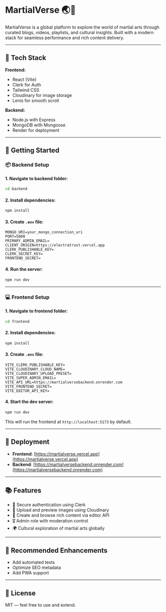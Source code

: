 # MartialVerse 🌏🥋

MartialVerse is a global platform to explore the world of martial arts through curated blogs, videos, playlists, and cultural insights. Built with a modern stack for seamless performance and rich content delivery.

---

## 🧱 Tech Stack

**Frontend:**

* React (Vite)
* Clerk for Auth
* Tailwind CSS
* Cloudinary for image storage
* Lenis for smooth scroll

**Backend:**

* Node.js with Express
* MongoDB with Mongoose
* Render for deployment

---

## 🔧 Getting Started

### 📦 Backend Setup

#### 1. Navigate to backend folder:

```bash
cd backend
```

#### 2. Install dependencies:

```bash
npm install
```

#### 3. Create `.env` file:

```env
MONGO_URI=your_mongo_connection_uri
PORT=5000
PRIMARY_ADMIN_EMAIL=
CLIENT_ORIGIN=https://electratrust.vercel.app
CLERK_PUBLISHABLE_KEY=
CLERK_SECRET_KEY=
FRONTEND_SECRET=
```

#### 4. Run the server:

```bash
npm run dev
```

---

### 💻 Frontend Setup

#### 1. Navigate to frontend folder:

```bash
cd frontend
```

#### 2. Install dependencies:

```bash
npm install
```

#### 3. Create `.env` file:

```env
VITE_CLERK_PUBLISHABLE_KEY=
VITE_CLOUDINARY_CLOUD_NAME=
VITE_CLOUDINARY_UPLOAD_PRESET=
VITE_SUPER_ADMIN_EMAIL=
VITE_API_URL=https://martialversebackend.onrender.com
VITE_FRONTEND_SECRET=
VITE_EDITOR_API_KEY=
```

#### 4. Start the dev server:

```bash
npm run dev
```

This will run the frontend at `http://localhost:5173` by default.

---

## 🚀 Deployment

* **Frontend**: [https://martialverse.vercel.app](https://martialverse.vercel.app)
* **Backend**: [https://martialversebackend.onrender.com](https://martialversebackend.onrender.com)

---

## 📚 Features

* 🔐 Secure authentication using Clerk
* 📸 Upload and preview images using Cloudinary
* 📘 Create and browse rich content via editor API
* 🎖️ Admin role with moderation control
* 🌍 Cultural exploration of martial arts globally

---

## 🧪 Recommended Enhancements

* Add automated tests
* Optimize SEO metadata
* Add PWA support

---

## 📜 License

MIT — feel free to use and extend.
